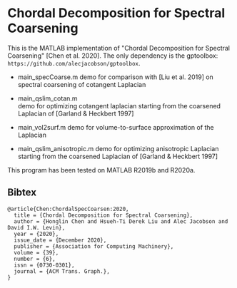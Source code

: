 # Chordal Decomposition for Spectral Coarsening

This is the MATLAB implementation of "Chordal Decomposition for Spectral Coarsening" [Chen et al. 2020]. The only dependency is the gptoolbox: `https://github.com/alecjacobson/gptoolbox`.

* main_specCoarse.m
  demo for comparison with [Liu et al. 2019]  on spectral coarsening of cotangent Laplacian

* main_qslim_cotan.m    
  demo for optimizing cotangent laplacian starting from the coarsened Laplacian of [Garland & Heckbert 1997]

* main_vol2surf.m
  demo for volume-to-surface approximation of the Laplacian

* main_qslim_anisotropic.m
  demo for optimizing anisotropic Laplacian starting from the coarsened Laplacian of [Garland & Heckbert 1997]

This program has been tested on MATLAB R2019b and R2020a.

## Bibtex

```
@article{Chen:ChordalSpecCoarsen:2020,
  title = {Chordal Decomposition for Spectral Coarsening},
  author = {Honglin Chen and Hsueh-Ti Derek Liu and Alec Jacobson and David I.W. Levin},
  year = {2020},
  issue_date = {December 2020}, 
  publisher = {Association for Computing Machinery}, 
  volume = {39}, 
  number = {6}, 
  issn = {0730-0301},
  journal = {ACM Trans. Graph.}, 
}
```

